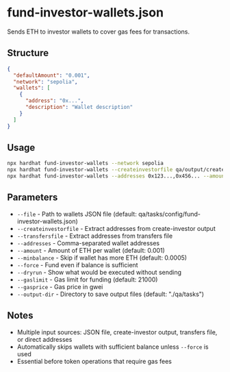 # fund-investor-wallets.json

Sends ETH to investor wallets to cover gas fees for transactions.

## Structure
```json
{
  "defaultAmount": "0.001",
  "network": "sepolia",
  "wallets": [
    {
      "address": "0x...",
      "description": "Wallet description"
    }
  ]
}
```

## Usage
```bash
npx hardhat fund-investor-wallets --network sepolia
npx hardhat fund-investor-wallets --createinvestorfile qa/output/create-investor+timestamp.json --network sepolia
npx hardhat fund-investor-wallets --addresses 0x123...,0x456... --amount 0.002 --network sepolia
```

## Parameters
- `--file` - Path to wallets JSON file (default: qa/tasks/config/fund-investor-wallets.json)
- `--createinvestorfile` - Extract addresses from create-investor output
- `--transfersfile` - Extract addresses from transfers file
- `--addresses` - Comma-separated wallet addresses
- `--amount` - Amount of ETH per wallet (default: 0.001)
- `--minbalance` - Skip if wallet has more ETH (default: 0.0005)
- `--force` - Fund even if balance is sufficient
- `--dryrun` - Show what would be executed without sending
- `--gaslimit` - Gas limit for funding (default: 21000)
- `--gasprice` - Gas price in gwei
- `--output-dir` - Directory to save output files (default: "./qa/tasks")

## Notes
- Multiple input sources: JSON file, create-investor output, transfers file, or direct addresses
- Automatically skips wallets with sufficient balance unless `--force` is used
- Essential before token operations that require gas fees

